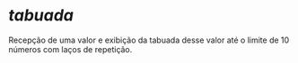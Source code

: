 # _tabuada_
Recepção de uma valor e exibição da tabuada desse valor até o limite de 10 números
com laços de repetição.
